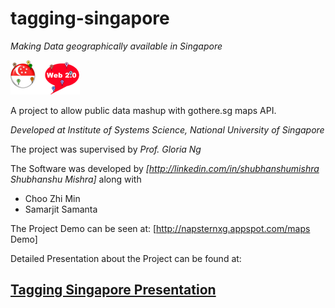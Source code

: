 tagging-singapore
=================
_Making Data geographically available in Singapore_

![Logo](https://raw.githubusercontent.com/napsternxg/tagging-singapore/master/logo.png)

A project to allow public data mashup with gothere.sg maps API.

*Developed at Institute of Systems Science, National University of Singapore*

The project was supervised by *Prof. Gloria Ng*

The Software was developed by *[http://linkedin.com/in/shubhanshumishra Shubhanshu Mishra]* along with
* Choo Zhi Min
* Samarjit Samanta

The Project Demo can be seen at: [http://napsternxg.appspot.com/maps Demo]

Detailed Presentation about the Project can be found at:

[Tagging Singapore Presentation](http://www.slideshare.net/shubhanshu/tagging-singapore-web20-f-inal)
----------------------------------------
